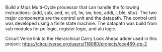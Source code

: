 Build a Mips Multi-Cycle processor that can handle the following instructions: {add, sub, and, or,
slt, lw, sw, beq, addi, j, ble, sltu}. The two major components are the control unit and the datapath.
The control unit was developed using a finite state machine. The datapath was build from sub modules for pc logic, register logic, and alu logic.

Circuit Verse link to the Hierarchical Carry Look Ahead adder used in this project: https://circuitverse.org/users/118080/projects/ece469-dp-2
